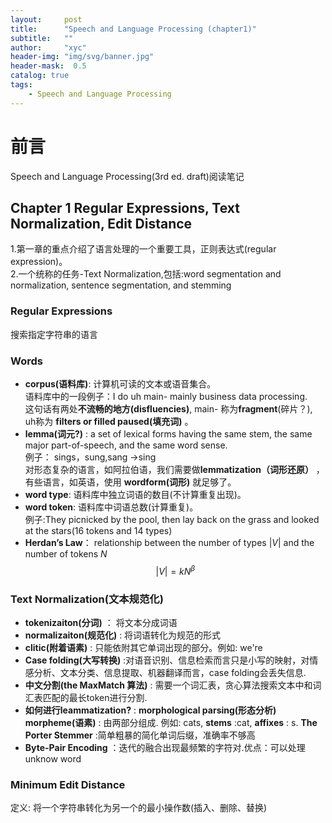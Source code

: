 ```yaml
---
layout:     post
title:      "Speech and Language Processing (chapter1)"
subtitle:   ""
author:     "xyc"
header-img: "img/svg/banner.jpg"
header-mask:  0.5
catalog: true
tags:
    - Speech and Language Processing
---
```


# 前言
Speech and Language Processing(3rd ed. draft)阅读笔记
## Chapter 1 Regular Expressions, Text Normalization, Edit Distance
1.第一章的重点介绍了语言处理的一个重要工具，正则表达式(regular expression)。  
2.一个统称的任务-Text Normalization,包括:word segmentation and normalization, sentence segmentation, and stemming  
### Regular Expressions
搜索指定字符串的语言
### Words
- **corpus(语料库)**: 计算机可读的文本或语音集合。  
语料库中的一段例子：I do uh main- mainly business data processing.   
这句话有两处**不流畅的地方(disfluencies)**, main- 称为**fragment**(碎片？), uh称为 **filters or filled paused(填充词)** 。  
- **lemma(词元?)** : a set of lexical forms having the same stem, the same major part-of-speech, and the same word sense.  
例子： sings，sung,sang ->sing  
对形态复杂的语言，如阿拉伯语，我们需要做**lemmatization（词形还原）** ，有些语言，如英语，使用 **wordform(词形)** 就足够了。  
- **word type**: 语料库中独立词语的数目(不计算重复出现)。  
- **word token**: 语料库中词语总数(计算重复)。  
例子:They picnicked by the pool, then lay back on the grass and looked at the stars(16 tokens and 14 types)
 - **Herdan’s Law**： relationship between the number of types $|V|$ and the number of tokens $N$  
 $$|V| = kN^{\beta}$$
 
 ### Text Normalization(文本规范化)
 - **tokenizaiton(分词)** ： 将文本分成词语
 - **normalizaiton(规范化)** : 将词语转化为规范的形式
 - **clitic(附着语素)** : 只能依附其它单词出现的部分。例如: we're
 - **Case folding(大写转换)** :对语音识别、信息检索而言只是小写的映射，对情感分析、文本分类、信息提取、机器翻译而言，case folding会丢失信息.
 - **中文分割(the MaxMatch 算法)** : 需要一个词汇表，贪心算法搜索文本中和词汇表匹配的最长token进行分割.
 - **如何进行leammatization?** :  **morphological parsing(形态分析)**  
**morpheme(语素)** : 由两部分组成. 例如: cats, **stems** :cat, **affixes** : s.
**The Porter Stemmer** :简单粗暴的简化单词后缀，准确率不够高
- **Byte-Pair Encoding** ：迭代的融合出现最频繁的字符对.优点：可以处理unknow word
### Minimum Edit Distance ###
定义: 将一个字符串转化为另一个的最小操作数(插入、删除、替换)
